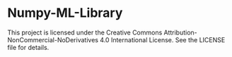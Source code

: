 # Numpy-ML-Library

This project is licensed under the Creative Commons Attribution-NonCommercial-NoDerivatives 4.0 International License. See the LICENSE file for details.
